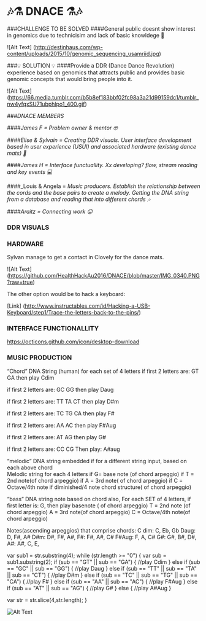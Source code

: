 # 🎶⚗️ DNACE ⚗️🎶



###CHALLENGE TO BE SOLVED
####General public doesnt show interest in genomics due to technicisim and lack of basic knowldege 🤔

![Alt Text] (http://destinhaus.com/wp-content/uploads/2015/10/genomic_sequencing_usamriid.jpg)

###💡 SOLUTION 💡
####Provide a DDR (Dance Dance Revolution) experience based on genomics that attracts public and provides basic genomic concepts that would bring people into it.

![Alt Text] (https://66.media.tumblr.com/b5b8ef183bbf02fc98a3a21d99159dc1/tumblr_nw4yfqxSU71ubphlpo1_400.gif)

###_DNACE MEMBERS_

####_James F = Problem owner & mentor 🤓_

####_Elise & Sylvain = Creating DDR visuals. User interface development based in user experience (USUI) and associated hardware (existing dance mats) 👀_

####_James H = Interface functuallity. Xx developing? flow, stream reading and key events 💻_

####_Louis & Angela = _Music producers. Establish the relationship between the cords and the base pairs to create a melody. Getting the DNA string from a database and reading that into different chords 🎶_

####_Araitz = Connecting work 😜_

### DDR VISUALS 

### HARDWARE

Sylvan manage to get a contact in Clovely for the dance mats.

![Alt Text] (https://github.com/HealthHackAu2016/DNACE/blob/master/IMG_0340.PNG?raw=true)

The other option would be to hack a keyboard:


[Link] (http://www.instructables.com/id/Hacking-a-USB-Keyboard/step1/Trace-the-letters-back-to-the-pins/)

### INTERFACE FUNCTIONALLITY

https://octicons.github.com/icon/desktop-download

### MUSIC PRODUCTION

“Chord” DNA String (human) for each set of 4 letters if first 2 letters are:
GT
GA
then play Cdim

if first 2 letters are:
GC
GG
then play Daug

if first 2 letters are:
TT
TA
CT
then play D#m

if first 2 letters are:
TC
TG
CA
then play F#

if first 2 letters are:
AA
AC
then play F#Aug

if first 2 letters are:
AT
AG
then play G#

if first 2 letters are:
CC
CG
Then play: A#aug

“melodic” DNA string embedded if for a different string input, based on each above chord  
Melodic string for each 4 letters
if
G= base note (of chord arpeggio)
if
T = 2nd note(of chord arpeggio)
if
A = 3rd note( of chord arpeggio)
if
C = Octave/4th note if diminished/4 note chord structure( of chord arpeggio)


“bass” DNA string note based on chord also,
For each SET of 4 letters,
if first letter is:
G, then play basenote ( of chord arpeggio)
T = 2nd note (of chord arpeggio)
A = 3rd note(of chord arpeggio)
C = Octave/4th note(of chord arpeggio)

Notes(ascending arpeggios) that comprise chords:
C dim: C, Eb, Gb
Daug: D, F#, A#
D#m: D#, F#, A#,
F#: F#, A#, C#
F#Aug: F, A, C#
G#: G#, B#, D#, 
A#: A#, C, E,

var sub1 = str.substring(4);
while (str.length >= "0") {
  var sub = sub1.substring(2);
    if (sub == "GT" || sub == "GA") {
      //play Cdim
    } else if (sub == "GC" || sub == "GG") {
      //play Daug
    } else if (sub == "TT" || sub == "TA" || sub == "CT") {
      //play D#m
    } else if (sub == "TC" || sub == "TG" || sub == "CA") {
      //play F#
    } else if (sub == "AA" || sub == "AC") {
      //play F#Aug
    } else if (sub == "AT" || sub == "AG") {
      //play G#
    } else {
      //play A#Aug
    }

  var str = str.slice(4,str.length);
}

![Alt Text](http://bestanimations.com/Music/MirrorBalls/disco-dancing-animated-gif-3.gif)
